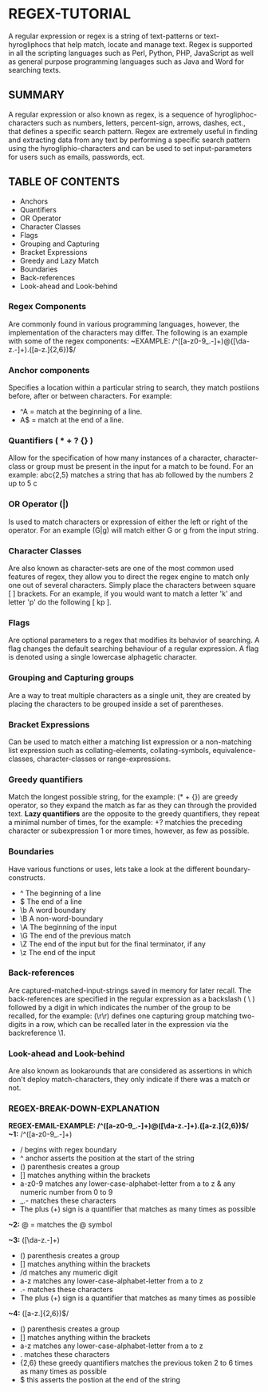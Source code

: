 # REGEX-TUTORIAL
A regular expression or regex is a string of text-patterns or text-hyrogliphocs that help match, locate and manage text. Regex is supported in all the scripting languages such as Perl, Python, PHP, JavaScript as well as general purpose programming languages such as Java and Word for searching texts.

## SUMMARY
A regular expression or also known as regex, is a sequence of hyrogliphoc-characters such as numbers, letters, percent-sign, arrows, dashes, ect., that defines a specific search pattern. Regex are extremely useful in finding and extracting data from any text by performing a specific search pattern using the hyrogliphio-characters and can be used to set input-parameters for users such as emails, passwords, ect. 

## TABLE OF CONTENTS
* Anchors
* Quantifiers
* OR Operator
* Character Classes
* Flags
* Grouping and Capturing
* Bracket Expressions
* Greedy and Lazy Match
* Boundaries
* Back-references
* Look-ahead and Look-behind

### Regex Components
Are commonly found in various programming languages, however, the implementation of the characters may differ. The following is an example with some of the regex components: 
~EXAMPLE: /^([a-z0-9_\.-]+)@([\da-z\.-]+)\.([a-z\.]{2,6})$/

### Anchor components 
Specifies a location within a particular string to search, they match postiions before, after or between characters. For example: 
* ^A = match at the beginning of a line. 
* A$ = match at the end of a line.

### Quantifiers ( * + ? {} ) 
Allow for the specification of how many instances of a character, character-class or group must be present in the input for a match to be found. 
For an example: abc{2,5} matches a string that has ab followed by the numbers 2 up to 5 c

### OR Operator (|) 
Is used to match characters or expression of either the left or right of the operator. For an example (G|g) will match either G or g from the input string.

### Character Classes 
Are also known as character-sets are one of the most common used features of regex, they allow you to direct the regex engine to match only one out of several characters. Simply place the characters between square [ ] brackets. For an example, if you would want to match a letter 'k' and letter 'p' do the following [ kp ].

### Flags 
Are optional parameters to a regex that modifies its behavior of searching. A flag changes the default searching behaviour of a regular expression. A flag is denoted using a single lowercase alphagetic character.

### Grouping and Capturing groups 
Are a way to treat multiple characters as a single unit, they are created by placing the characters to be grouped inside a set of parentheses.

### Bracket Expressions 
Can be used to match either a matching list expression or a non-matching list expression such as collating-elements, collating-symbols, equivalence-classes, character-classes or range-expressions.

### Greedy quantifiers 
Match the longest possible string, for the example: (* + {}) are greedy operator, so they expand the match as far as they can through the provided text.
**Lazy quantifiers** are the opposite to the greedy quantifiers, they repeat a minimal number of times, for the example: +? matchies the preceding character or subexpression 1 or more times, however, as few as possible.

### Boundaries 
Have various functions or uses, lets take a look at the different boundary-constructs.
* ^ The beginning of a line
* $ The end of a line
* \b A word boundary
* \B A non-word-boundary
* \A The beginning of the input
* \G The end of the previous match
* \Z The end of the input but for the final terminator, if any
* \z The end of the input

### Back-references 
Are captured-matched-input-strings saved in memory for later recall. The back-references are specified in the regular expression as a backslash ( \ ) followed by a digit in which indicates the number of the group to be recalled, for the example: (\r\r) defines one capturing group matching two-digits in a row, which can be recalled later in the expression via the backreference \1.

### Look-ahead and Look-behind 
Are also known as lookarounds that are considered as assertions in which don't deploy match-characters, they only indicate if there was a match or not. 

### REGEX-BREAK-DOWN-EXPLANATION
**REGEX-EMAIL-EXAMPLE: /^([a-z0-9_\.-]+)@([\da-z\.-]+)\.([a-z\.]{2,6})$/**
**~1:** /^([a-z0-9_\.-]+)
* / begins with regex boundary
* ^ anchor asserts the position at the start of the string
* () parenthesis creates a group
* [] matches anything within the brackets
* a-z0-9 matches any lower-case-alphabet-letter from a to z & any numeric number from 0 to 9
* _\.- matches these characters
* The plus (+) sign is a quantifier that matches as many times as possible

**~2:** @ = matches the @ symbol

**~3:** ([\da-z\.-]+)
* () parenthesis creates a group
* [] matches anything within the brackets
* /d matches any mumeric digit
* a-z matches any lower-case-alphabet-letter from a to z
* \.- matches these characters
* The plus (+) sign is a quantifier that matches as many times as possible

**~4:** ([a-z\.]{2,6})$/
* () parenthesis creates a group
* [] matches anything within the brackets
* a-z matches any lower-case-alphabet-letter from a to z
* \. matches these characters
* {2,6} these greedy quantifiers matches the previous token 2 to 6 times as many times as possible
* $ this asserts the postion at the end of the string